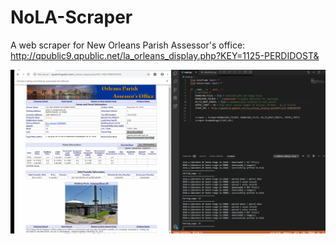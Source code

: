 # NoLA-Scraper
A web scraper for New Orleans Parish Assessor's office: http://qpublic9.qpublic.net/la_orleans_display.php?KEY=1125-PERDIDOST&

![](RunningScraper.gif)
